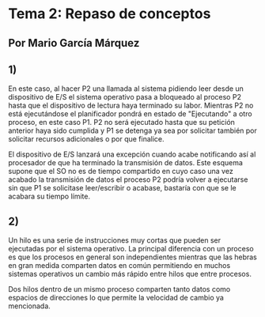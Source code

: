 # Tema 2: Repaso de conceptos
## Por Mario García Márquez

## 1)
En este caso, al hacer P2 una llamada al sistema pidiendo leer desde un dispositivo de E/S el
sistema operativo pasa a bloqueado al proceso P2 hasta que el dispositivo de lectura haya terminado
su labor. Mientras P2 no está ejecutándose el planificador pondrá en estado de "Ejecutando" a otro
proceso, en este caso P1. P2 no será ejecutado hasta que su petición anterior haya sido cumplida y
P1 se detenga ya sea por solicitar también por solicitar recursos adicionales o por que finalice. 

El dispositivo de E/S lanzará una excepción cuando acabe notificando así al procesador de que ha
terminado la transmisión de datos. Este esquema supone que el SO no es de tiempo compartido en cuyo
caso una vez acabado la transmisión de datos el proceso P2 podría volver a ejecutarse sin que P1 se
solicitase leer/escribir o acabase, bastaría con que se le acabara su tiempo límite.

## 2)
Un hilo es una serie de instrucciones muy cortas que pueden ser ejecutadas por el sistema operativo.
La principal diferencia con un proceso es que los procesos en general son independientes mientras
que las hebras en gran medida comparten datos en común permitiendo en muchos sistemas operativos un
cambio más rápido entre hilos que entre procesos.

Dos hilos dentro de un mismo proceso comparten tanto datos como espacios de direcciones lo que
permite la velocidad de cambio ya mencionada.
